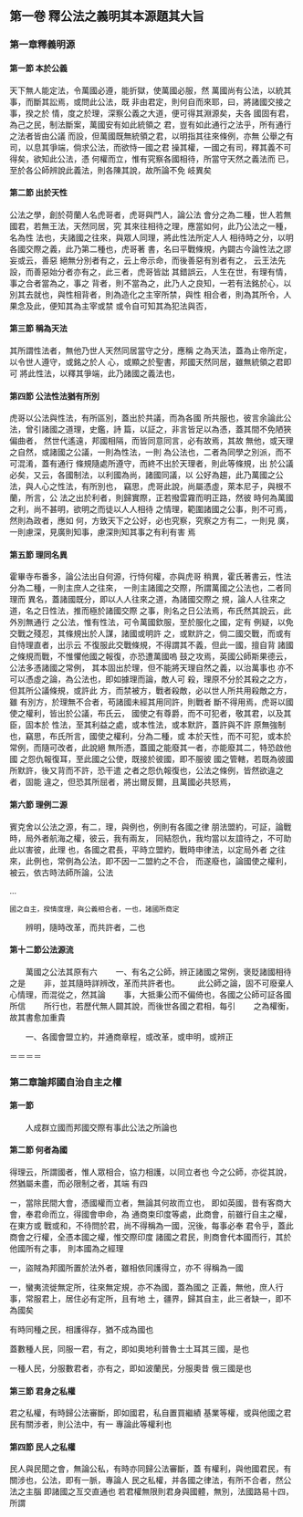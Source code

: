 ## 第一卷 釋公法之義明其本源題其大旨

### 第一章釋義明源

#### 第一節 本於公義

天下無人能定法，令萬國必遵，能折獄，使萬國必服，然
萬國尚有公法，以統其事，而斷其訟焉，或問此公法，既
非由君定，則何自而來耶，曰，將諸國交接之事，揆之於
情，度之於理，深察公義之大道，便可得其淵源矣，夫各
國固有君，為己之民，制法斷案，萬國安有如此統領之
君，豈有如此通行之法乎，所有通行之法者皆由公議
而設，但萬國既無統領之君，以明指其往來條例，亦無
公舉之有司，以息其爭端，倘求公法，而欲恃一國之君
操其權，一國之有司，釋其義不可得矣，欲知此公法，憑
何權而立，惟有究察各國相待，所當守天然之義法而
已，至於各公師辨說此義法，則各陳其說，故所論不免
岐異矣<p>
#### 第二節 出於天性
公法之學，創於荷蘭人名虎哥者，虎哥與門人，論公法
會分之為二種，世人若無國君，若無王法，天然同居，究
其來往相待之理，應當如何，此乃公法之一種，名為性
法也，夫諸國之往來，與眾人同理，將此性法所定人人
相待時之分，以明各國交際之義，此乃第二種也，虎哥著
書，名曰平戰條規，內闢古今論性法之謬妄或云，善惡
絕無分別者有之，云上帝示命，而後善惡有別者有之，
云王法先設，而善惡始分者亦有之，此三者，虎哥皆詘
其錯誤云，人生在世，有理有情，事之合者當為之，事之
背者，則不當為之，此乃人之良知，一若有法銘於心，以
別其去就也，與性相背者，則為造化之主宰所禁，與性
相合者，則為其所令，人果念及此，便知其為主宰或禁
或令自可知其為犯法與否，<p>
#### 第三節 稱為天法
其所謂性法者，無他乃世人天然同居當守之分，應稱
之為天法，蓋為止帝所定，以令世人遵守，或銘之於人
心，或顯之於聖書，邦國天然同居，雖無統領之君即可
將此性法，以釋其爭端，此乃諸國之義法也，
#### 第四節 公法性法猶有所別
虎哥以公法與性法，有所區別，蓋出於共議，而為各國
所共服也，彼言余論此公法，曾引諸國之道理，史鑑，詩
篇，以証之，非言皆足以為憑，蓋其間不免陋狹偏曲者，
然世代遙遠，邦國相隔，而皆同意同言，必有故焉，其故
無他，或天理之自然，或諸國之公議，一則為性法，一則
為公法也，二者為同學之別派，而不可混淆，蓋有通行
條規隨處所遵守，而終不出於天理者，則此等條規，出
於公議必矣，又云，各國制法，以利國為尚，諸國同議，以
公好為趨，此乃萬國之公法，與人心之性法，有所別也，
竊思，虎哥此說，尚屬憑虛，萊本尼子，與根不蘭，所言，公
法之出於利者，則歸實際，正若撥雲霧而明正路，然彼
時何為萬國之利，尚不甚明，欲明之而徒以人人相待
之情理，範圍諸國之公事，則不可焉，然則為政者，應如
何，方致天下之公好，必也究察，究察之方有二，一則見
廣，一則慮深，見廣則知事，慮深則知其事之有利有害
焉<p>
#### 第五節 理同名異
霍畢寺布番多，論公法出自何源，行恃何權，亦與虎哥
稍異，霍氏著書云，性法分為二種，一則主庶人之往來，
一則主諸國之交際，所謂萬國之公法也，二者同理而
異名，蓋諸國既分，即以人人往來之道，為諸國交際之
規，論人人往來之道，名之日性法，推而極於諸國交際
之事，則名之日公法焉，布氏然其說云，此外別無通行
之公法，惟有性法，可令萬國欽服，至於服化之國，定有
例疑，以免交戰之殘忍，其條規出於人謀，諸國或明許
之，或默許之，倘二國交戰，而或有自恃理直者，出示云
不復服此交戰條規，不得謂其不義，但此一國，擅自背
諸國之條規而戰，不惟懼他國之報復，亦恐遭萬國嗚
鼓之攻焉，英國公師斯果德云，公法多憑諸國之常例，
其本固出於理，但不能將天理自然之義，以治萬事也
亦不可以憑虛之論，為公法也，即如據理而論，敵人可
殺，理原不分於其殺之之方，但其所公議條規，或許此
方，而禁被方，戰者殺敵，必以世人所共用殺敵之方，雖
有別方，於理無不合者，苟諸國未經其用同許，則戰者
斷不得用焉，虎哥以國使之權利，皆出於公議，布氏云，
國使之有尊爵，而不可犯者，敬其君，以及其臣，固本於
性法，至其利益之處，或本性法，或本默許，蓋許與不許
原無強制也，竊思，布氏所言，國使之權利，分為二種，或
本於天性，而不可犯，或本於常例，而隨可改者，此說絕
無所憑，蓋國之能廢其一者，亦能廢其二，特恐啟他國
之怨仇報復耳，至此國之公使，既接於彼國，即不服彼
國之管轄，若既為彼國所默許，後又背而不許，恐干遣
之者之怨仇報復也，公法之條例，皆然欲違之者，固能
違之，但恐其所屈者，將出爾反爾，且萬國必共怒焉，

#### 第六節 理例二源
賓克舍以公法之源，有二，理，與例也，例則有各國之律
朋法盟約，可証，論戰時，局外者航海之權，彼云，我有兩友，
同結怨仇，我均當以友誼待之，不可助此以害彼，此理
也，各國之君長，平時立盟約，戰時申律法，以定局外者
之往來，此例也，常例為公法，即不因一二盟約之不合，
而遂廢也，論國使之權利，被云，依古時法師所論，公法



...


    國之自主，揆情度理，與公義相合者，一也，諸國所商定
　　辨明，隨時改革，而共許者，二也
#### 第十二節公法源流
　　萬國之公法其原有六
　　一、有名之公師，辨正諸國之常例，褒貶諸國相待之是
　　非，並其隨時詳辨改，革而共許者也。
　　此公師之論，固不可廢棄人心情理，而混從之，然其論
　　事，大抵秉公而不偏倚也，各國之公師可証各國所信
　　所行也，若歷代無人闢其說，而後世各國之君相，每引
　　之為權衡，故其書愈加重貴<p>
　　一、各國會盟立約，并通商章程，或改革，或申明，或辨正


＝＝＝＝


### 第二章論邦國自治自主之權
#### 第一節
　　人成群立國而邦國交際有事此公法之所論也
#### 第二節 何者為國
得理云，所謂國者，惟人眾相合，協力相護，以同立者也
今之公師，亦從其說，然猶屬未盡，而必限制之者，其端
有四

ㄧ，當除民間大會，憑國權而立者，無論其何故而立也，
即如英國，昔有客商大會，奉君命而立，得國會申命，為
通商束印度等處，此商會，前雖行自主之權，在東方或
戰或和，不待問於君，尚不得稱為一國，況後，每事必奉
君令乎，蓋此商會之行權，全憑本國之權，惟交際印度
諸國之君民，則商會代本國而行，其於他國所有之事，
則本國為之經理

一，盜賊為邦國所置於法外者，雖相依同護得立，亦不
得稱為一國

一，蠻夷流徙無定所，往來無定規，亦不為國，蓋為國之
正義，無他，庶人行事，常服君上，居住必有定所，且有地
土，疆界，歸其自主，此三者缺一，即不為國矣

有時同種之民，相護得存，猶不成為國也

蓋數種人民，同服一君，有之，即如奧地利普魯士土耳其三國，是也

一種人民，分服數君者，亦有之，即如波蘭民，分服奧昔
俄三國是也
#### 第三節 君身之私權
君之私權，有時歸公法審斷，即如國君，私自置買繼績
基業等權，或與他國之君民有關涉者，則公法中，有一
專論此等權利也
#### 第四節 民人之私權
民人與民聞之會，無論公私，有時亦同歸公法審斷，蓋
有權利，與他國君民，有關涉也，公法，即有一脈，專論人
民之私權，并各國之律法，有所不合者，然公法之主腦
即諸國之亙交直通也
若君權無限則君身與國體，無別，法國路易十四，所謂
